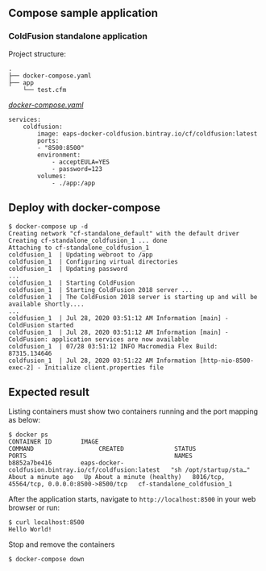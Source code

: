 ## Compose sample application
### ColdFusion standalone application

Project structure:
```
.
├── docker-compose.yaml
├── app
    └── test.cfm

```

[_docker-compose.yaml_](docker-compose.yaml)
```
services:
    coldfusion: 
        image: eaps-docker-coldfusion.bintray.io/cf/coldfusion:latest
        ports:
        - "8500:8500"
        environment:
            - acceptEULA=YES
            - password=123
        volumes:
            - ./app:/app
```

## Deploy with docker-compose

```
$ docker-compose up -d
Creating network "cf-standalone_default" with the default driver
Creating cf-standalone_coldfusion_1 ... done
Attaching to cf-standalone_coldfusion_1
coldfusion_1  | Updating webroot to /app
coldfusion_1  | Configuring virtual directories
coldfusion_1  | Updating password
...
coldfusion_1  | Starting ColdFusion
coldfusion_1  | Starting ColdFusion 2018 server ...
coldfusion_1  | The ColdFusion 2018 server is starting up and will be available shortly....
...
coldfusion_1  | Jul 28, 2020 03:51:12 AM Information [main] - ColdFusion started
coldfusion_1  | Jul 28, 2020 03:51:12 AM Information [main] - ColdFusion: application services are now available
coldfusion_1  | 07/28 03:51:12 INFO Macromedia Flex Build: 87315.134646
coldfusion_1  | Jul 28, 2020 03:51:22 AM Information [http-nio-8500-exec-2] - Initialize client.properties file

```

## Expected result

Listing containers must show two containers running and the port mapping as below:
```
$ docker ps
CONTAINER ID        IMAGE                                                    COMMAND                  CREATED              STATUS                        PORTS                                         NAMES
b8852a7be416        eaps-docker-coldfusion.bintray.io/cf/coldfusion:latest   "sh /opt/startup/sta…"   About a minute ago   Up About a minute (healthy)   8016/tcp, 45564/tcp, 0.0.0.0:8500->8500/tcp   cf-standalone_coldfusion_1
```

After the application starts, navigate to `http://localhost:8500` in your web browser or run:
```
$ curl localhost:8500
Hello World!
```

Stop and remove the containers
```
$ docker-compose down
```